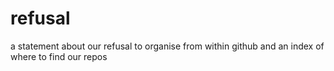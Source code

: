 # refusal
a statement about our refusal to organise from within github and an index of where to find our repos
